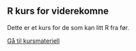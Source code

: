 ## R kurs for viderekomne

Dette er et kurs for de som kan litt R fra før. 

[Gå til kursmateriell](https://statisticsnorway.github.io/kurs-r-viderekomne/)
